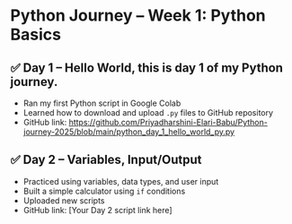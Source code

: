 # Python Journey – Week 1: Python Basics

## ✅ Day 1 – Hello World, this is day 1 of my Python journey.
- Ran my first Python script in Google Colab
- Learned how to download and upload `.py` files to GitHub repository
- GitHub link: https://github.com/Priyadharshini-Elari-Babu/Python-journey-2025/blob/main/python_day_1_hello_world_py.py

## ✅ Day 2 – Variables, Input/Output
- Practiced using variables, data types, and user input
- Built a simple calculator using `if` conditions
- Uploaded new scripts
- GitHub link: [Your Day 2 script link here]
